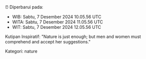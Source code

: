 ⏰ Diperbarui pada:
- WIB: Sabtu, 7 Desember 2024 10.05.56 UTC
- WITA: Sabtu, 7 Desember 2024 11.05.56 UTC
- WIT: Sabtu, 7 Desember 2024 12.05.56 UTC

Kutipan Inspiratif:
"Nature is just enough; but men and women must comprehend and accept her suggestions."


Kategori: nature

